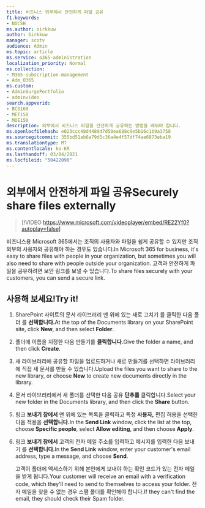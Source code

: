 ```yaml
---
title: 비즈니스 외부에서 안전하게 파일 공유
f1.keywords:
- NOCSH
ms.author: sirkkuw
author: Sirkkuw
manager: scotv
audience: Admin
ms.topic: article
ms.service: o365-administration
localization_priority: Normal
ms.collection:
- M365-subscription-management
- Adm_O365
ms.custom:
- AdminSurgePortfolio
- adminvideo
search.appverid:
- BCS160
- MET150
- MOE150
description: 외부에서 비즈니스 파일을 안전하게 공유하는 방법을 배워야 합니다.
ms.openlocfilehash: e023ccc48d4489d7d50ea688c9e5b16c1b9a3758
ms.sourcegitcommit: 355bd51ab6a79d5c36a4e4f57df74ae6873eba19
ms.translationtype: MT
ms.contentlocale: ko-KR
ms.lasthandoff: 03/04/2021
ms.locfileid: "50422090"
---
```

# <a name="securely-share-files-externally"></a><span data-ttu-id="d8957-103">외부에서 안전하게 파일 공유</span><span class="sxs-lookup"><span data-stu-id="d8957-103">Securely share files externally</span></span>

> [!VIDEO https://www.microsoft.com/videoplayer/embed/RE22Yf0?autoplay=false]

<span data-ttu-id="d8957-104">비즈니스용 Microsoft 365에서는 조직의 사용자와 파일을 쉽게 공유할 수 있지만 조직 외부의 사용자와 공유해야 하는 경우도 있습니다.</span><span class="sxs-lookup"><span data-stu-id="d8957-104">In Microsoft 365 for business, it's easy to share files with people in your organization, but sometimes you will also need to share with people outside your organization.</span></span> <span data-ttu-id="d8957-105">고객과 안전하게 파일을 공유하려면 보안 링크를 보낼 수 있습니다.</span><span class="sxs-lookup"><span data-stu-id="d8957-105">To share files securely with your customers, you can send a secure link.</span></span>

## <a name="try-it"></a><span data-ttu-id="d8957-106">사용해 보세요!</span><span class="sxs-lookup"><span data-stu-id="d8957-106">Try it!</span></span>

1. <span data-ttu-id="d8957-107">SharePoint 사이트의 문서 라이브러리 맨 위에 있는 새로 고치기 를 클릭한 다음 폴더 를 **선택합니다.**</span><span class="sxs-lookup"><span data-stu-id="d8957-107">At the top of the Documents library on your SharePoint site, click **New**, and then select **Folder**.</span></span>
1. <span data-ttu-id="d8957-108">폴더에 이름을 지정한 다음 만들기를 **클릭합니다.**</span><span class="sxs-lookup"><span data-stu-id="d8957-108">Give the folder a name, and then click **Create**.</span></span>
1. <span data-ttu-id="d8957-109">새 라이브러리에 공유할 파일을 업로드하거나 새로  만들기를 선택하면 라이브러리에 직접 새 문서를 만들 수 있습니다.</span><span class="sxs-lookup"><span data-stu-id="d8957-109">Upload the files you want to share to the new library, or choose **New** to create new documents directly in the library.</span></span>
1. <span data-ttu-id="d8957-110">문서 라이브러리에서 새 폴더를 선택한 다음 공유 **단추를** 클릭합니다.</span><span class="sxs-lookup"><span data-stu-id="d8957-110">Select your new folder in the Documents library, and then click the **Share** button.</span></span>
1. <span data-ttu-id="d8957-111">링크 **보내기 창에서** 맨 위에 있는 목록을 클릭하고 특정 **사용자,** 편집 허용을 선택한 다음 적용을 **선택합니다.**</span><span class="sxs-lookup"><span data-stu-id="d8957-111">In the **Send Link** window, click the list at the top, choose **Specific people**, select **Allow editing**, and then choose **Apply**.</span></span>
1. <span data-ttu-id="d8957-112">링크 **보내기 창에서** 고객의 전자 메일 주소를 입력하고 메시지를 입력한 다음 보내기 를 **선택합니다.**</span><span class="sxs-lookup"><span data-stu-id="d8957-112">In the **Send Link** window, enter your customer's email address, type a message, and choose **Send**.</span></span>

    <span data-ttu-id="d8957-113">고객이 폴더에 액세스하기 위해 본인에게 보내야 하는 확인 코드가 있는 전자 메일을 받게 됩니다.</span><span class="sxs-lookup"><span data-stu-id="d8957-113">Your customer will receive an email with a verification code, which they'll need to send to themselves to access your folder.</span></span> <span data-ttu-id="d8957-114">전자 메일을 찾을 수 없는 경우 스팸 폴더를 확인해야 합니다.</span><span class="sxs-lookup"><span data-stu-id="d8957-114">If they can't find the email, they should check their Spam folder.</span></span>
